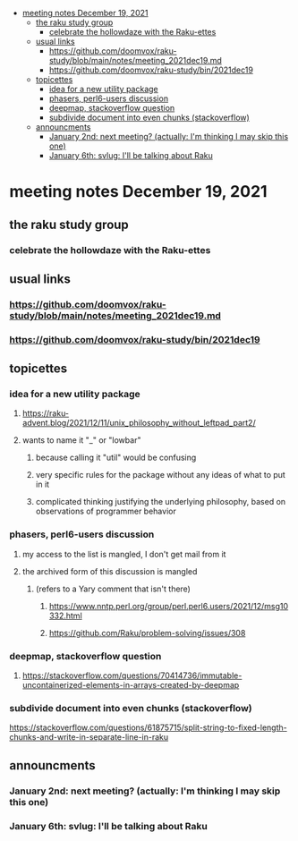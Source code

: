 - [meeting notes December 19, 2021](#org6caa555)
  - [the raku study group](#orgb0c172e)
    - [celebrate the hollowdaze with the Raku-ettes](#org98864c6)
  - [usual links](#org7d5faa5)
    - [<https://github.com/doomvox/raku-study/blob/main/notes/meeting_2021dec19.md>](#orgabfa31b)
    - [<https://github.com/doomvox/raku-study/bin/2021dec19>](#org54b0ee1)
  - [topicettes](#org1a87ebe)
    - [idea for a new utility package](#orgf3c52ba)
    - [phasers, perl6-users discussion](#orgb7d81c9)
    - [deepmap, stackoverflow question](#org97f2d90)
    - [subdivide document into even chunks (stackoverflow)](#org67b7945)
  - [announcments](#org7090524)
    - [January 2nd: next meeting?  (actually: I'm thinking I may skip this one)](#org323aef6)
    - [January 6th: svlug: I'll be talking about Raku](#orgd9fb753)


<a id="org6caa555"></a>

# meeting notes December 19, 2021


<a id="orgb0c172e"></a>

## the raku study group


<a id="org98864c6"></a>

### celebrate the hollowdaze with the Raku-ettes


<a id="org7d5faa5"></a>

## usual links


<a id="orgabfa31b"></a>

### <https://github.com/doomvox/raku-study/blob/main/notes/meeting_2021dec19.md>


<a id="org54b0ee1"></a>

### <https://github.com/doomvox/raku-study/bin/2021dec19>


<a id="org1a87ebe"></a>

## topicettes


<a id="orgf3c52ba"></a>

### idea for a new utility package

1.  <https://raku-advent.blog/2021/12/11/unix_philosophy_without_leftpad_part2/>

2.  wants to name it "\_" or "lowbar"

    1.  because calling it "util" would be confusing
    
    2.  very specific rules for the package without any ideas of what to put in it
    
    3.  complicated thinking justifying the underlying philosophy, based on observations of programmer behavior


<a id="orgb7d81c9"></a>

### phasers, perl6-users discussion

1.  my access to the list is mangled, I don't get mail from it

2.  the archived form of this discussion is mangled

    1.  (refers to a Yary comment that isn't there)
    
        1.  <https://www.nntp.perl.org/group/perl.perl6.users/2021/12/msg10332.html>
        
        2.  <https://github.com/Raku/problem-solving/issues/308>


<a id="org97f2d90"></a>

### deepmap, stackoverflow question

1.  <https://stackoverflow.com/questions/70414736/immutable-uncontainerized-elements-in-arrays-created-by-deepmap>


<a id="org67b7945"></a>

### subdivide document into even chunks (stackoverflow)

<https://stackoverflow.com/questions/61875715/split-string-to-fixed-length-chunks-and-write-in-separate-line-in-raku>


<a id="org7090524"></a>

## announcments


<a id="org323aef6"></a>

### January 2nd: next meeting?  (actually: I'm thinking I may skip this one)


<a id="orgd9fb753"></a>

### January 6th: svlug: I'll be talking about Raku

